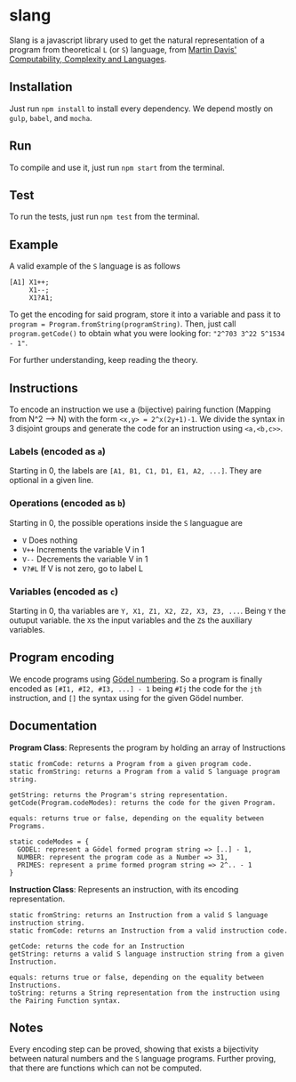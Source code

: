 # slang

Slang is a javascript library used to get the natural representation of a program from theoretical `L` (or `S`) language, from [Martin Davis' Computability, Complexity and Languages](https://www.amazon.com/Computability-Complexity-Languages-Second-Fundamentals/dp/0122063821).

## Installation
Just run `npm install` to install every dependency. We depend mostly on `gulp`, `babel`, and `mocha`.

## Run
To compile and use it, just run `npm start` from the terminal.

## Test
To run the tests, just run `npm test` from the terminal.

## Example
A valid example of the `S` language is as follows
```
[A1] X1++;
     X1--;
     X1?A1;
```
To get the encoding for said program, store it into a variable and pass it to `program = Program.fromString(programString)`. Then, just call `program.getCode()` to obtain what you were looking for: `"2^703 3^22 5^1534 - 1"`.

For further understanding, keep reading the theory.

## Instructions
To encode an instruction we use a (bijective) pairing function (Mapping from N^2 --> N) with the form `<x,y> = 2^x(2y+1)-1`.
We divide the syntax in 3 disjoint groups and generate the code for an instruction using `<a,<b,c>>`.

### Labels (encoded as `a`)
Starting in 0, the labels are `[A1, B1, C1, D1, E1, A2, ...]`. They are optional in a given line.

### Operations (encoded as `b`)
Starting in 0, the possible operations inside the `S` languague are
- `V` Does nothing
- `V++` Increments the variable V in 1
- `V--` Decrements the variable V in 1
- `V?#L` If V is not zero, go to label L

### Variables (encoded as `c`)
Starting in 0, tha variables are `Y, X1, Z1, X2, Z2, X3, Z3, ...`. Being `Y` the outuput variable. the `X`s the input variables and the `Z`s the auxiliary variables.

## Program encoding
We encode programs using [Gödel numbering](https://en.wikipedia.org/wiki/G%C3%B6del_numbering). So a program is finally encoded as `[#I1, #I2, #I3, ...] - 1` being `#Ij` the code for the `jth` instruction, and `[]` the syntax using for the given Gödel number.

## Documentation
**Program Class**: Represents the program by holding an array of Instructions
```
static fromCode: returns a Program from a given program code.
static fromString: returns a Program from a valid S language program string.

getString: returns the Program's string representation.
getCode(Program.codeModes): returns the code for the given Program.

equals: returns true or false, depending on the equality between Programs.

static codeModes = {
  GODEL: represent a Gödel formed program string => [..] - 1,
  NUMBER: represent the program code as a Number => 31,
  PRIMES: represent a prime formed program string => 2^.. - 1
}
```
**Instruction Class**: Represents an instruction, with its encoding representation.
```
static fromString: returns an Instruction from a valid S language instruction string.
static fromCode: returns an Instruction from a valid instruction code.

getCode: returns the code for an Instruction
getString: returns a valid S language instruction string from a given Instruction.

equals: returns true or false, depending on the equality between Instructions.
toString: returns a String representation from the instruction using the Pairing Function syntax.
```
## Notes
Every encoding step can be proved, showing that exists a bijectivity between natural numbers and the `S` language programs. Further proving, that there are functions which can not be computed.